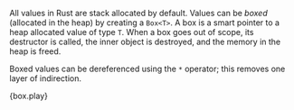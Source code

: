 All values in Rust are stack allocated by default. Values can be *boxed*
(allocated in the heap) by creating a `Box<T>`. A box is a smart pointer to a
heap allocated value of type `T`. When a box goes out of scope, its destructor
is called, the inner object is destroyed, and the memory in the heap is freed.

Boxed values can be dereferenced using the `*` operator; this removes one layer
of indirection. 

{box.play}
